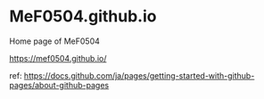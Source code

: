 # MeF0504.github.io

Home page of MeF0504  

https://mef0504.github.io/

ref: https://docs.github.com/ja/pages/getting-started-with-github-pages/about-github-pages
